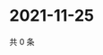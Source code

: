 # 2021-11-25

共 0 条

<!-- BEGIN WEIBO -->
<!-- 最后更新时间 Thu Nov 25 2021 23:15:22 GMT+0800 (China Standard Time) -->

<!-- END WEIBO -->
